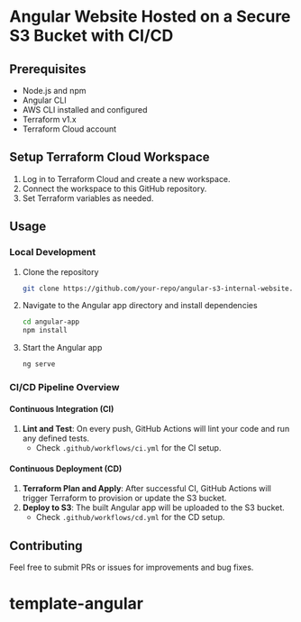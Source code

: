 # Angular Website Hosted on a Secure S3 Bucket with CI/CD

## Prerequisites

- Node.js and npm
- Angular CLI
- AWS CLI installed and configured
- Terraform v1.x
- Terraform Cloud account

## Setup Terraform Cloud Workspace

1. Log in to Terraform Cloud and create a new workspace.
2. Connect the workspace to this GitHub repository.
3. Set Terraform variables as needed.

## Usage

### Local Development

1. Clone the repository
    ```bash
    git clone https://github.com/your-repo/angular-s3-internal-website.git
    ```
   
2. Navigate to the Angular app directory and install dependencies
    ```bash
    cd angular-app
    npm install
    ```

3. Start the Angular app
    ```bash
    ng serve
    ```

### CI/CD Pipeline Overview

#### Continuous Integration (CI)

1. **Lint and Test**: On every push, GitHub Actions will lint your code and run any defined tests.
   - Check `.github/workflows/ci.yml` for the CI setup.

#### Continuous Deployment (CD)

1. **Terraform Plan and Apply**: After successful CI, GitHub Actions will trigger Terraform to provision or update the S3 bucket.
2. **Deploy to S3**: The built Angular app will be uploaded to the S3 bucket.
   - Check `.github/workflows/cd.yml` for the CD setup.

## Contributing

Feel free to submit PRs or issues for improvements and bug fixes.
# template-angular
